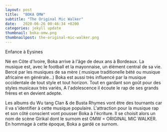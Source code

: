 ```yaml
---
layout: post
title:  "BOKA OMW"
subtitle: "The Original Mic Walker"
date:   2020-06-26 00:46:34 +0200
categories: jekyll update
thumbnail: boka-omw.png
thumbnailpost: the-original-mic-walker.png
---
```

Enfance à Eysines

Né en Côte d'Ivoire, Boka arrive à l'âge de deux ans à Bordeaux.
La musique est, avec le football et la mayonnaise, un élément central de sa vie.
Bercé par les musiques de sa mère ( musique traditionelle bété ou musique africaine en générale...)
Boka est aussi très influencé par la musique occidentale de tout style et tout horizon.
Tout en gardant son goût pour des styles musicaux très variés, A l'adolescence il écoute le rap de ses grands frères et en devient adepte.

Les albums du Wu tang Clan & de Busta Rhymes vont être des tournants car il va s'identifier à cette musique populaire. L'attraction pour la musique rap et son côté conscient vont pousser Boka à l'écriture.
Il se choisit alors un nom de scène Girikal dont le surnom est OMW = ORIGINAL MIC WALKER.
En hommage à cette époque, Boka a gardé ce surnom.
